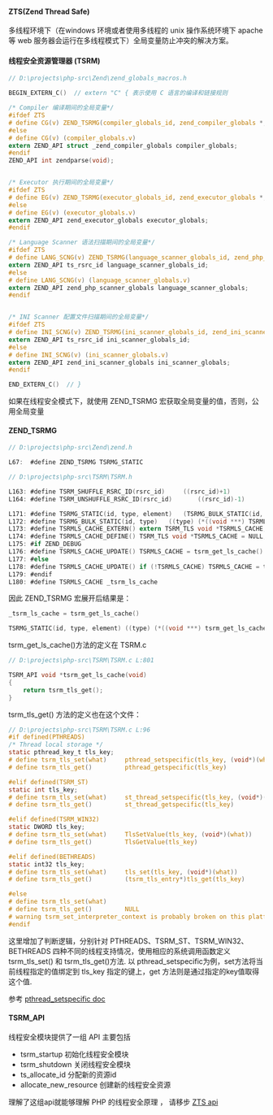 #### ZTS(Zend Thread Safe)

多线程环境下（在windows 环境或者使用多线程的 unix 操作系统环境下 apache等 web 服务器会运行在多线程模式下）全局变量防止冲突的解决方案。

#### 线程安全资源管理器 (TSRM)

```C
// D:\projects\php-src\Zend\zend_globals_macros.h

BEGIN_EXTERN_C()  // extern "C" { 表示使用 C 语言的编译和链接规则

/* Compiler 编译期间的全局变量*/
#ifdef ZTS
# define CG(v) ZEND_TSRMG(compiler_globals_id, zend_compiler_globals *, v)
#else
# define CG(v) (compiler_globals.v)
extern ZEND_API struct _zend_compiler_globals compiler_globals;
#endif
ZEND_API int zendparse(void);


/* Executor 执行期间的全局变量*/
#ifdef ZTS
# define EG(v) ZEND_TSRMG(executor_globals_id, zend_executor_globals *, v)
#else
# define EG(v) (executor_globals.v)
extern ZEND_API zend_executor_globals executor_globals;
#endif

/* Language Scanner 语法扫描期间的全局变量*/
#ifdef ZTS
# define LANG_SCNG(v) ZEND_TSRMG(language_scanner_globals_id, zend_php_scanner_globals *, v)
extern ZEND_API ts_rsrc_id language_scanner_globals_id;
#else
# define LANG_SCNG(v) (language_scanner_globals.v)
extern ZEND_API zend_php_scanner_globals language_scanner_globals;
#endif


/* INI Scanner 配置文件扫描期间的全局变量*/
#ifdef ZTS
# define INI_SCNG(v) ZEND_TSRMG(ini_scanner_globals_id, zend_ini_scanner_globals *, v)
extern ZEND_API ts_rsrc_id ini_scanner_globals_id;
#else
# define INI_SCNG(v) (ini_scanner_globals.v)
extern ZEND_API zend_ini_scanner_globals ini_scanner_globals;
#endif

END_EXTERN_C()  // }
```

如果在线程安全模式下，就使用 ZEND_TSRMG 宏获取全局变量的值，否则，公用全局变量

#### ZEND_TSRMG

```C
// D:\projects\php-src\Zend\zend.h

L67:  #define ZEND_TSRMG TSRMG_STATIC

```

```C
// D:\projects\php-src\TSRM\TSRM.h

L163: #define TSRM_SHUFFLE_RSRC_ID(rsrc_id)		((rsrc_id)+1)
L164: #define TSRM_UNSHUFFLE_RSRC_ID(rsrc_id)		((rsrc_id)-1)

L171: #define TSRMG_STATIC(id, type, element)	(TSRMG_BULK_STATIC(id, type)->element)
L172: #define TSRMG_BULK_STATIC(id, type)	((type) (*((void ***) TSRMLS_CACHE))[TSRM_UNSHUFFLE_RSRC_ID(id)])
L173: #define TSRMLS_CACHE_EXTERN() extern TSRM_TLS void *TSRMLS_CACHE;
L174: #define TSRMLS_CACHE_DEFINE() TSRM_TLS void *TSRMLS_CACHE = NULL;
L175: #if ZEND_DEBUG
L176: #define TSRMLS_CACHE_UPDATE() TSRMLS_CACHE = tsrm_get_ls_cache()
L177: #else
L178: #define TSRMLS_CACHE_UPDATE() if (!TSRMLS_CACHE) TSRMLS_CACHE = tsrm_get_ls_cache()
L179: #endif
L180: #define TSRMLS_CACHE _tsrm_ls_cache

```

因此 ZEND_TSRMG 宏展开后结果是：

```C
_tsrm_ls_cache = tsrm_get_ls_cache()

TSRMG_STATIC(id, type, element)	((type) (*((void ***) tsrm_get_ls_cache()))[TSRM_UNSHUFFLE_RSRC_ID(id)])->element)
```

tsrm_get_ls_cache()方法的定义在 TSRM.c

```C
// D:\projects\php-src\TSRM\TSRM.c L:801

TSRM_API void *tsrm_get_ls_cache(void)
{
	return tsrm_tls_get();
}
```

tsrm_tls_get() 方法的定义也在这个文件：

```C
// D:\projects\php-src\TSRM\TSRM.c L:96
#if defined(PTHREADS)
/* Thread local storage */
static pthread_key_t tls_key;
# define tsrm_tls_set(what)		pthread_setspecific(tls_key, (void*)(what))
# define tsrm_tls_get()			pthread_getspecific(tls_key)

#elif defined(TSRM_ST)
static int tls_key;
# define tsrm_tls_set(what)		st_thread_setspecific(tls_key, (void*)(what))
# define tsrm_tls_get()			st_thread_getspecific(tls_key)

#elif defined(TSRM_WIN32)
static DWORD tls_key;
# define tsrm_tls_set(what)		TlsSetValue(tls_key, (void*)(what))
# define tsrm_tls_get()			TlsGetValue(tls_key)

#elif defined(BETHREADS)
static int32 tls_key;
# define tsrm_tls_set(what)		tls_set(tls_key, (void*)(what))
# define tsrm_tls_get()			(tsrm_tls_entry*)tls_get(tls_key)

#else
# define tsrm_tls_set(what)
# define tsrm_tls_get()			NULL
# warning tsrm_set_interpreter_context is probably broken on this platform
#endif
```

这里增加了判断逻辑，分别针对 PTHREADS、TSRM_ST、TSRM_WIN32、BETHREADS 四种不同的线程支持情况，使用相应的系统调用函数定义 tsrm_tls_set() 和 tsrm_tls_get()方法.
以 pthread_setspecific为例，set方法将当前线程指定的值绑定到 tls_key 指定的键上，get 方法则是通过指定的key值取得这个值.

参考 [pthread_setspecific doc](https://linux.die.net/man/3/pthread_getspecific)


#### TSRM_API

线程安全模块提供了一组 API 主要包括 

* tsrm_startup 初始化线程安全模块
* tsrm_shutdown 关闭线程安全模块
* ts_allocate_id 分配新的资源id
* allocate_new_resource 创建新的线程安全资源 

理解了这组api就能够理解 PHP 的线程安全原理 ， 请移步 [ZTS api](api.md)

